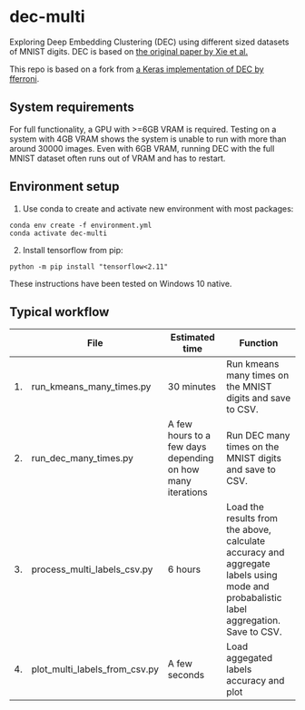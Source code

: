 # dec-multi
Exploring Deep Embedding Clustering (DEC) using different sized datasets of MNIST digits. DEC is based on [the original paper by Xie et al.](https://arxiv.org/abs/1511.06335)

This repo is based on a fork from [a Keras implementation of DEC by fferroni](https://github.com/fferroni/DEC-Keras).

## System requirements
For full functionality, a GPU with >=6GB VRAM is required. Testing on a system with 4GB VRAM shows the system is unable to run with more than around 30000 images. Even with 6GB VRAM, running DEC with the full MNIST dataset often runs out of VRAM and has to restart.

## Environment setup
1. Use conda to create and activate new environment with most packages:
```
conda env create -f environment.yml
conda activate dec-multi
```

2. Install tensorflow from pip:
```
python -m pip install "tensorflow<2.11"
```
These instructions have been tested on Windows 10 native.


## Typical workflow

| | File | Estimated time | Function |
| --- | --- | --- | --- |
| 1. | run_kmeans_many_times.py | 30 minutes | Run kmeans many times on the MNIST digits and save to CSV. |
| 2. | run_dec_many_times.py | A few hours to a few days depending on how many iterations | Run DEC many times on the MNIST digits and save to CSV. |
| 3. | process_multi_labels_csv.py | 6 hours | Load the results from the above, calculate accuracy and aggregate labels using mode and probabalistic label aggregation. Save to CSV. |
| 4. | plot_multi_labels_from_csv.py | A few seconds | Load aggegated labels accuracy and plot |





